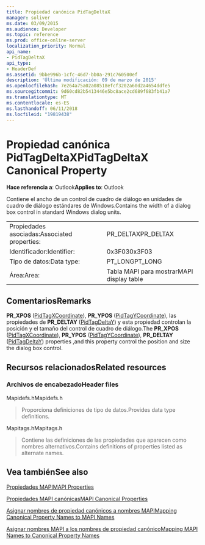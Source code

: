 ```yaml
---
title: Propiedad canónica PidTagDeltaX
manager: soliver
ms.date: 03/09/2015
ms.audience: Developer
ms.topic: reference
ms.prod: office-online-server
localization_priority: Normal
api_name:
- PidTagDeltaX
api_type:
- HeaderDef
ms.assetid: 9bbe996b-1cfc-46d7-bb0a-291c760500ef
description: 'Última modificación: 09 de marzo de 2015'
ms.openlocfilehash: 7e264a75a02a08518efcf3202a60d2a4654ddfe5
ms.sourcegitcommit: 9d60cd82b5413446e5bc8ace2cd689f683fb41a7
ms.translationtype: MT
ms.contentlocale: es-ES
ms.lasthandoff: 06/11/2018
ms.locfileid: "19819438"
---
```

# <a name="pidtagdeltax-canonical-property"></a><span data-ttu-id="8fae8-103">Propiedad canónica PidTagDeltaX</span><span class="sxs-lookup"><span data-stu-id="8fae8-103">PidTagDeltaX Canonical Property</span></span>

  
  
<span data-ttu-id="8fae8-104">**Hace referencia a**: Outlook</span><span class="sxs-lookup"><span data-stu-id="8fae8-104">**Applies to**: Outlook</span></span> 
  
<span data-ttu-id="8fae8-105">Contiene el ancho de un control de cuadro de diálogo en unidades de cuadro de diálogo estándares de Windows.</span><span class="sxs-lookup"><span data-stu-id="8fae8-105">Contains the width of a dialog box control in standard Windows dialog units.</span></span> 
  
|||
|:-----|:-----|
|<span data-ttu-id="8fae8-106">Propiedades asociadas:</span><span class="sxs-lookup"><span data-stu-id="8fae8-106">Associated properties:</span></span>  <br/> |<span data-ttu-id="8fae8-107">PR_DELTAX</span><span class="sxs-lookup"><span data-stu-id="8fae8-107">PR_DELTAX</span></span>  <br/> |
|<span data-ttu-id="8fae8-108">Identificador:</span><span class="sxs-lookup"><span data-stu-id="8fae8-108">Identifier:</span></span>  <br/> |<span data-ttu-id="8fae8-109">0x3F03</span><span class="sxs-lookup"><span data-stu-id="8fae8-109">0x3F03</span></span>  <br/> |
|<span data-ttu-id="8fae8-110">Tipo de datos:</span><span class="sxs-lookup"><span data-stu-id="8fae8-110">Data type:</span></span>  <br/> |<span data-ttu-id="8fae8-111">PT_LONG</span><span class="sxs-lookup"><span data-stu-id="8fae8-111">PT_LONG</span></span>  <br/> |
|<span data-ttu-id="8fae8-112">Área:</span><span class="sxs-lookup"><span data-stu-id="8fae8-112">Area:</span></span>  <br/> |<span data-ttu-id="8fae8-113">Tabla MAPI para mostrar</span><span class="sxs-lookup"><span data-stu-id="8fae8-113">MAPI display table</span></span>  <br/> |
   
## <a name="remarks"></a><span data-ttu-id="8fae8-114">Comentarios</span><span class="sxs-lookup"><span data-stu-id="8fae8-114">Remarks</span></span>

<span data-ttu-id="8fae8-115">**PR_XPOS** ([PidTagXCoordinate](pidtagxcoordinate-canonical-property.md)), **PR_YPOS** ([PidTagYCoordinate](pidtagycoordinate-canonical-property.md)), las propiedades de **PR_DELTAY** ([PidTagDeltaY](pidtagdeltay-canonical-property.md)) y esta propiedad controlan la posición y el tamaño del control de cuadro de diálogo.</span><span class="sxs-lookup"><span data-stu-id="8fae8-115">The **PR_XPOS** ([PidTagXCoordinate](pidtagxcoordinate-canonical-property.md)), **PR_YPOS** ([PidTagYCoordinate](pidtagycoordinate-canonical-property.md)), **PR_DELTAY** ([PidTagDeltaY](pidtagdeltay-canonical-property.md)) properties ,and this property control the position and size the dialog box control.</span></span> 
  
## <a name="related-resources"></a><span data-ttu-id="8fae8-116">Recursos relacionados</span><span class="sxs-lookup"><span data-stu-id="8fae8-116">Related resources</span></span>

### <a name="header-files"></a><span data-ttu-id="8fae8-117">Archivos de encabezado</span><span class="sxs-lookup"><span data-stu-id="8fae8-117">Header files</span></span>

<span data-ttu-id="8fae8-118">Mapidefs.h</span><span class="sxs-lookup"><span data-stu-id="8fae8-118">Mapidefs.h</span></span>
  
> <span data-ttu-id="8fae8-119">Proporciona definiciones de tipo de datos.</span><span class="sxs-lookup"><span data-stu-id="8fae8-119">Provides data type definitions.</span></span>
    
<span data-ttu-id="8fae8-120">Mapitags.h</span><span class="sxs-lookup"><span data-stu-id="8fae8-120">Mapitags.h</span></span>
  
> <span data-ttu-id="8fae8-121">Contiene las definiciones de las propiedades que aparecen como nombres alternativos.</span><span class="sxs-lookup"><span data-stu-id="8fae8-121">Contains definitions of properties listed as alternate names.</span></span>
    
## <a name="see-also"></a><span data-ttu-id="8fae8-122">Vea también</span><span class="sxs-lookup"><span data-stu-id="8fae8-122">See also</span></span>



[<span data-ttu-id="8fae8-123">Propiedades MAPI</span><span class="sxs-lookup"><span data-stu-id="8fae8-123">MAPI Properties</span></span>](mapi-properties.md)
  
[<span data-ttu-id="8fae8-124">Propiedades MAPI canónicas</span><span class="sxs-lookup"><span data-stu-id="8fae8-124">MAPI Canonical Properties</span></span>](mapi-canonical-properties.md)
  
[<span data-ttu-id="8fae8-125">Asignar nombres de propiedad canónicos a nombres MAPI</span><span class="sxs-lookup"><span data-stu-id="8fae8-125">Mapping Canonical Property Names to MAPI Names</span></span>](mapping-canonical-property-names-to-mapi-names.md)
  
[<span data-ttu-id="8fae8-126">Asignar nombres MAPI a los nombres de propiedad canónico</span><span class="sxs-lookup"><span data-stu-id="8fae8-126">Mapping MAPI Names to Canonical Property Names</span></span>](mapping-mapi-names-to-canonical-property-names.md)

